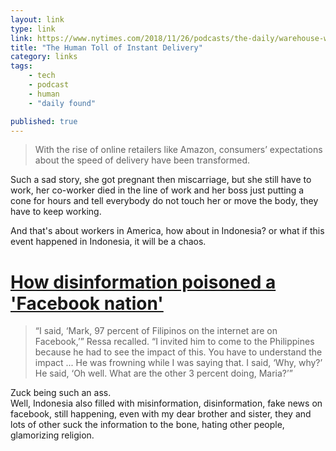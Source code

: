 ```yaml
---
layout: link
type: link
link: https://www.nytimes.com/2018/11/26/podcasts/the-daily/warehouse-workers-instant-delivery.html
title: "The Human Toll of Instant Delivery"
category: links
tags: 
    - tech
    - podcast
    - human
    - "daily found"

published: true
---
```


> With the rise of online retailers like Amazon, consumers’ expectations about the speed of delivery have been transformed.

Such a sad story, she got pregnant then miscarriage, but she still have to work, her co-worker died in the line of work and her boss just putting a cone for hours and tell everybody do not touch her or move the body, they have to keep working.

And that's about workers in America, how about in Indonesia? or what if this event happened in Indonesia, it will be a chaos.

# [How disinformation poisoned a 'Facebook nation'](https://www.recode.net/2018/11/26/18111859/maria-ressa-rappler-facebook-mark-zuckerberg-philippines-kara-swisher-recode-decode-podcast)
> “I said, ‘Mark, 97 percent of Filipinos on the internet are on Facebook,’” Ressa recalled. “I invited him to come to the Philippines because he had to see the impact of this. You have to understand the impact ... He was frowning while I was saying that. I said, ‘Why, why?’ He said, ‘Oh well. What are the other 3 percent doing, Maria?’”

Zuck being such an ass.   
Well, Indonesia also filled with misinformation, disinformation, fake news on facebook, still happening, even with my dear brother and sister, they and lots of other suck the information to the bone, hating other people, glamorizing religion.